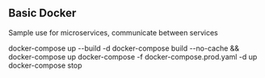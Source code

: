 ## Basic Docker

Sample use for microservices, communicate between services

docker-compose up --build -d
docker-compose build --no-cache && docker-compose up
docker-compose -f docker-compose.prod.yaml -d up
docker-compose stop